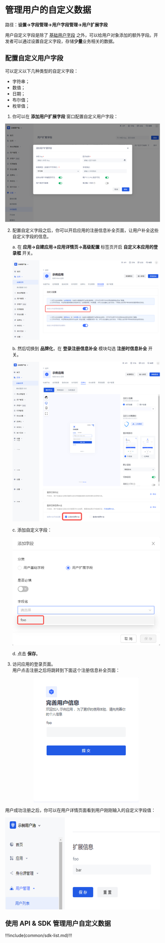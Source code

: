 # 管理用户的自定义数据

<LastUpdated/>

路径：**设置->字段管理->用户字段管理->用户扩展字段** 

用户自定义字段是除了 [基础用户字段](/guides/user/user-profile.md) 之外，可以给用户对象添加的额外字段。开发者可以通过设置自定义字段，存储**少量**业务相关的数据。

## 配置自定义用户字段

可以定义以下几种类型的自定义字段：

- 字符串；
- 数值；
- 日期；
- 布尔值；
- 枚举值；

1. 你可以在 **添加用户扩展字段** 窗口配置自定义用户字段：

![](../images/extend-column.png)

2. 配置自定义字段之后，你可以开启应用的注册信息补全页面，让用户补全这些自定义字段的信息。

    a. 在 **应用->自建应用->应用详情页->高级配置** 标签页开启 **自定义本应用的登录框** 开关。
    
    ![](../images/extend-column-supplement-1.png)

    b. 然后切换到 **品牌化**，在 **登录注册信息补全** 模块勾选 **注册时信息补全** 开关。
    
    ![](../images/extend-column-supplement-2.png)

    c. 添加自定义字段：
    
    ![](../images/extend-column-supplement-3.png)

    d. 点击 **保存**。

3. 访问应用的登录页面。</br>用户点击注册之后将跳转到下面这个注册信息补全页面：

    <img src="../images/extend-column-supplement-4.png" style="display:block;margin: 0 auto;">

用户成功注册之后，你可以在用户详情页面看到用户刚刚输入的自定义字段值：

<img src="../images/extend-column-supplement-5.png" height=300 style="display:block;margin: 0 auto;">

## 使用 API & SDK 管理用户自定义数据

!!!include(common/sdk-list.md)!!!

<StackSelector snippet="udf" selectLabel="选择语言" :order="['java', 'javascript', 'python', 'csharp', 'swift']"/>
